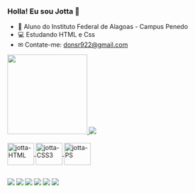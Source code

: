 ### Holla! Eu sou Jotta 👋

- 📓 Aluno do Instituto Federal de Alagoas - Campus Penedo
- 💻 Estudando HTML e Css
- ✉ Contate-me: donsr922@gmail.com

<div>
  <a href="https://github.com/Jottapms">
  <img height="180cm" src="https://github-readme-stats.vercel.app/api?username=Jottapms&show_icons=true&theme=dark&include_all_commits-true&count_private=true"/>
  <img heigth="200cm" src="https://github-readme-stats.vercel.app/api/top-langs/?username=Jottapms&layout=compact&langs_count=16&theme=dark"/>
</div>
  
  <div style="display: inline_block"><br>
    <img align="center" alt="jotta-HTML" Height="50" width="60" src="https://cdn.jsdelivr.net/gh/devicons/devicon/icons/html5/html5-plain-wordmark.svg"/>
    <img align="center" alt="jotta-CSS3" Height="50" width="60" src="https://cdn.jsdelivr.net/gh/devicons/devicon/icons/css3/css3-plain-wordmark.svg"/>
    <img align="center" alt="jotta-PS" Height="50" width="60" src="https://cdn.jsdelivr.net/gh/devicons/devicon/icons/photoshop/photoshop-plain.svg"/>
  </div>
   
  ##

   <div>
  <a href="Email: donsr922@gmail.com" target="_blank"><img src="https://img.shields.io/badge/Gmail-D14836?style=for-the-badge&logo=gmail&logoColor=white"></a>
  <a href="https://discord.gg/yejXVXxzfe" target="_blank"><img src="https://img.shields.io/badge/Discord-7289DA?style=for-the-badge&logo=discord&logoColor=white"></a>
  <a href="https://twitter.com/jottaxalone" target="_blank"><img src="https://img.shields.io/badge/Twitter-1DA1F2?style=for-the-badge&logo=twitter&logoColor=white"></a>
  <a href="https://www.linkedin.com/in/jo%C3%A3o-paulo-marinho-santos-068156251/" target="_blank"><img src="https://img.shields.io/badge/LinkedIn-0077B5?style=for-the-badge&logo=linkedin&logoColor=white"></a>
  <a href="https://www.instagram.com/jottamarinhoo/" target="_blank"><img src="https://img.shields.io/badge/Instagram-E4405F?style=for-the-badge&logo=instagram&logoColor=white"></a>
     <a href="https://www.twitch.tv/jottdark" target="_blank"><img src="https://img.shields.io/badge/Twitch-9146FF?style=for-the-badge&logo=twitch&logoColor=white"></a>
   </div>
